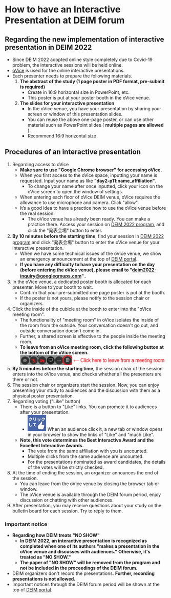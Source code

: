 # How to have an Interactive Presentation at DEIM forum

## Regarding the new implementation of interactive presentation in DEIM 2022
* Since DEIM 2022 adopted online style  completely due to Covid-19 problem, the interactive sessions will be held online.
* [oVice](https://ovice.in/) is used for the online interactive presentations.
* Each presenter needs to prepare the following materials.
   1. **The abstract of the study (1 page poster in PDF format, pre-submit is required)**
      * Create in 16:9 horizontal size in PowerPoint, etc.
      * This poster is put at your poster booth in the oVice venue.
   2. **The slides for your interactive presentation**
      * In the oVice venue, you have your presentation by sharing your screen or window of this presentation slides.
      * You can reuse the above one-page poster, or can use other material such as PowerPoint slides ( **multiple pages are allowed** ).
      * Recommend 16:9 horizontal size 

## Procedures of an interactive presentation
1. Regarding access to oVice
    * **Make sure to use "Google Chrome browser" for accessing oVice.**
    * When you first access to the oVice space, inputting your name is requested. Input your name as like **"day2-p11:name_affiliation"**.
    	* To change your name after once inputted, click your icon on the oVice screen to open the window of settings.
    * When entering each floor of oVice DEIM venue, oVice requires the allowance to use microphone and camera. Click "allow".
    * It’s a good idea to have a practice how to use the oVice venue before the real session.
        * The oVice venue has already been ready. You can make a practice there. Access your session on [DEIM 2022 program](https://cms.dbsj.org/deim2022/program/), and click the "発表会場" button to enter.
2. **By 10 minutes before the starting time**, find your session in [DEIM 2022 program](https://cms.dbsj.org/deim2022/program/) and click "発表会場" button  to enter the oVice venue for your interactive presentation.
    * When we have some technical issues of the oVice venue, we show an emergency announcement at the top of [DEIM portal](https://cms.dbsj.org/deim2022/program/).
    * **If you have any difficulty to have your presentation on the day (before entering the oVice venue), please email to "deim2022-inquiry@googlegroups.com"．**
3. In the oVice venue, a dedicated poster booth is allocated for each presenter. Move to your booth to wait.
    * Confirm that your pre-submitted one page poster is put at the booth.
    * If the poster is not yours, please notify to the session chair or organizers.
4. Click the inside of the cubicle at the booth to enter into the "oVice meeting room".
    * The functionality of "meeting room" in oVice isolates the inside of the room from the outside. Your conversation doesn't go out, and outside conversation doesn't come in.
    * Further, a shared screen is effective to the people inside the meeting room.
    * **To leave from an oVice meeting room, click the following button at the bottom of the oVice screen.**
	![Image of the quit button from meeting](img/oVice_meeting_quit_button_en.png)
5. **By 5 minutes before the starting time**, the session chair of the session enters into the oVice venue, and checks whether all the presenters are there or not.
7. The session chair or organizers start the session. Now, you can enjoy presenting your study to audiences and the discussion with them as a physical poster presentation.
8. Regarding voting ("Like" button)
    * There is a button to "Like" links. You can promote it to audiences after your presentation.	
        * ![Image of the Like button](img/oVice_like_button.png) When an audience click it, a new tab or window opens in your browser to show the links of "Like" and "much Like".
    * **Note, this vote determines the Best Interactive Award and the Excellent Interactive Awards.**
    	* The vote from the same affiliation with you is uncounted.
    	* Multiple clicks from the same audience are uncounted.
    	* For the presentations nominated as award candidates, the details of the votes will be strictly checked.
16. At the time of ending the session, an organizer announces the end of the session. 
    * You can leave from the oVice venue by closing the browser tab or window.
    * The oVice venue is available through the DEIM forum period, enjoy discussion or chatting with other audiences.
17. After presentation, you may receive questions about your study on the bulletin board for each session. Try to reply to them.

### Important notice
- **Regarding how DEIM treats "NO SHOW"**
	- **In DEIM 2022, an interactive presentation is recognized as completed when one of its authors "makes a presentation in the oVice venue and discusses with audiences." Otherwise, it's treated as "NO SHOW."**
	- **The paper of "NO SHOW" will be removed from the program and not be included in the proceedings of the DEIM forum.**
- DEIM organizers don't record the presentations. **Further, recording presentations is not allowed.**
- Important notices through the DEIM forum period will be shown at the top of [DEIM portal](https://cms.dbsj.org/deim2022/program/).
